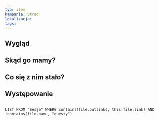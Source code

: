 ```yaml
---
typ: item
kampania: Strad
lokalizacja: 
tags:
---
```


## Wygląd



## Skąd go mamy?

## Co się z nim stało?




## Występowanie
```dataview 

LIST FROM "Sesje" WHERE contains(file.outlinks, this.file.link) AND !contains(file.name, "questy")
```